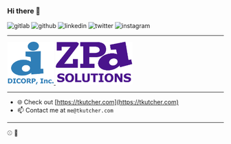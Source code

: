 ### Hi there 👋

<span>
<img src="https://img.shields.io/static/v1?label=GitLab&message=@tkutcher&logo=gitlab&labelColor=292961&color=4a4a4a&link=https://gitlab.com/tkutcher" alt="gitlab" href="https://gitlab.com/tkutcher"/>
<img src="https://img.shields.io/static/v1?label=GitHub&message=@tkutcher&logo=github&color=4a4a4a&link=https://github.com/tkutcher&labelColor=2fc453" alt="github" href="https://github.com/tkutcher"/>
<img src="https://img.shields.io/static/v1?label=&labelColor=404040&message=LinkedIn&logo=linkedin&color=0077b5&link=https://www.linkedin.com/in/tim-kutcher-a7831416a/" alt="linkedin" href="https://www.linkedin.com/in/tim-kutcher-a7831416a/"/>
<img src="https://img.shields.io/static/v1?label=&labelColor=404040&message=@tkutcher_&logo=twitter&color=00acee&logoColor=00acee&link=https://twitter.com/tkutcher_" alt="twitter" href="https://twitter.com/tkutcher_"/>
<img src="https://img.shields.io/static/v1?label=&labelColor=E1306C&message=@tkutcher_&logo=instagram&color=404040&link=https://www.instagram.com/tkutcher_/&logoColor=ffffff" alt="instagram" href="https://www.instagram.com/tkutcher_"/>
</span>

---

<span>
  <a href="https://www.dicorp.com">
    <img src="/blue-no-bg.png" alt="DICORP, Inc." height="100">
  </a>
</div>
                                                         
<span>
  <a href="https://www.zpdsolutions.com">
    <img src="/zpd-purple-no-bg.png" alt="DICORP, Inc." height="100">
  </a>
</span>

---

- 🌐 Check out [https://tkutcher.com](https://tkutcher.com)
- 📫 Contact me at `me@tkutcher.com`

----
⚾ 🏐
